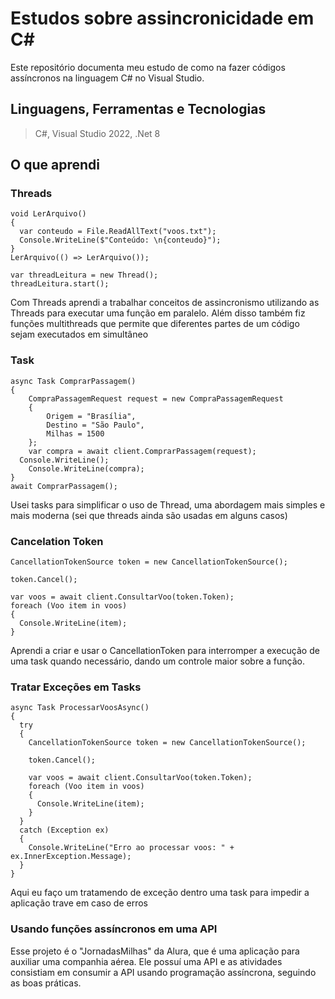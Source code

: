 # Estudos sobre assincronicidade em C#
Este repositório documenta meu estudo de como na fazer códigos assíncronos na linguagem C# no Visual Studio.

## Linguagens, Ferramentas e Tecnologias
> C#,
> Visual Studio 2022,
> .Net 8


## O que aprendi
### Threads

    void LerArquivo()
    {
      var conteudo = File.ReadAllText("voos.txt");
      Console.WriteLine($"Conteúdo: \n{conteudo}");
    }
    LerArquivo(() => LerArquivo());

    var threadLeitura = new Thread();
    threadLeitura.start();

Com Threads aprendi a trabalhar conceitos de assincronismo utilizando as Threads para executar uma função em paralelo. Além disso também fiz funções multithreads que permite que diferentes partes de um código sejam executados em simultâneo

### Task
    async Task ComprarPassagem()
    {
	    CompraPassagemRequest request = new CompraPassagemRequest
	    {
		    Origem = "Brasília",
		    Destino = "São Paulo",
		    Milhas = 1500
	    };
	    var compra = await client.ComprarPassagem(request);
      Console.WriteLine();
	    Console.WriteLine(compra);
    }
    await ComprarPassagem();

Usei tasks para simplificar o uso de Thread, uma abordagem mais simples e mais moderna (sei que threads ainda são usadas em alguns casos)

### Cancelation Token
    CancellationTokenSource token = new CancellationTokenSource();

    token.Cancel();

    var voos = await client.ConsultarVoo(token.Token);
    foreach (Voo item in voos)
    {
      Console.WriteLine(item);
    }

Aprendi a criar e usar o CancellationToken para interromper a execução de uma task quando necessário, dando um controle maior sobre a função.

### Tratar Exceções em Tasks
    async Task ProcessarVoosAsync()
    {
      try
      {
        CancellationTokenSource token = new CancellationTokenSource();

        token.Cancel();

        var voos = await client.ConsultarVoo(token.Token);
        foreach (Voo item in voos)
        {
          Console.WriteLine(item);
        }
      }
      catch (Exception ex)
      {
        Console.WriteLine("Erro ao processar voos: " + ex.InnerException.Message);
      }
    }
    
Aqui eu faço um tratamendo de exceção dentro uma task para impedir a aplicação trave em caso de erros

### Usando funções assíncronos em uma API
Esse projeto é o "JornadasMilhas" da Alura, que é uma aplicação para auxiliar uma companhia aérea. Ele possuí uma API e as atividades consistiam em consumir a API usando programação assíncrona, seguindo as boas práticas.
